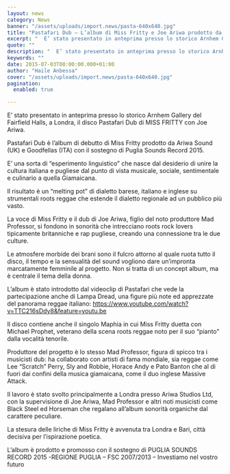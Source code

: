 ```yaml
---
layout: news
category: News
banner: "/assets/uploads/import.news/pasta-640x640.jpg"
title: "Pastafari Dub – L’album di Miss Fritty e Joe Ariwa prodotto da Mad Professor"
excerpt: "  E’ stato presentato in anteprima presso lo storico Arnhem Gallery del Fairfield Halls, a Londra, il disco Pastafari Dub di MISS FRITTY con Joe Ariwa. Pastafari Dub è l’album di debutto di Miss Fritty prodotto da Ariwa Sound (UK) e Goodfellas (ITA) con il sostegno di Puglia Sounds Record 2015. E’ una sorta di [&hellip"
quote: ""
description: "  E’ stato presentato in anteprima presso lo storico Arnhem Gallery del Fairfield Halls, a Londra, il disco Pastafari Dub di MISS FRITTY con Joe Ariwa. Pastafari Dub è l’album di debutto di Miss Fritty prodotto da Ariwa Sound (UK) e Goodfellas (ITA) con il sostegno di Puglia Sounds Record 2015. E’ una sorta di [&hellip"
keywords: ""
date: 2015-07-03T00:00:00.000+01:00
author: "Haile Anbessa"
cover: "/assets/uploads/import.news/pasta-640x640.jpg"
pagination:
  enabled: true

---
```


[](https://hotmc.com/wp-content/uploads/2015/07/pasta.jpg)

E’ stato presentato in anteprima presso lo storico Arnhem Gallery del Fairfield Halls, a Londra, il disco Pastafari Dub di MISS FRITTY con Joe Ariwa.

Pastafari Dub è l’album di debutto di Miss Fritty prodotto da Ariwa Sound (UK) e Goodfellas (ITA) con il sostegno di Puglia Sounds Record 2015.

E’ una sorta di “esperimento linguistico” che nasce dal desiderio di unire la cultura italiana e pugliese dal punto di vista musicale, sociale, sentimentale e culinario a quella Giamaicana. 

Il risultato è un “melting pot” di dialetto barese, italiano e inglese su strumentali roots reggae che estende il dialetto regionale ad un pubblico più vasto. 

La voce di Miss Fritty e il dub di Joe Ariwa, figlio del noto produttore Mad Professor, si fondono in sonorità che intrecciano roots rock lovers tipicamente britanniche e rap pugliese, creando una connessione tra le due culture.

Le atmosfere morbide dei brani sono il fulcro attorno al quale ruota tutto il disco, il tempo e la sensualità del sound vogliono dare un’impronta marcatamente femminile al progetto. Non si tratta di un concept album, ma è centrale il tema della donna.

L’album è stato introdotto dal videoclip di Pastafari che vede la partecipazione anche di Lampa Dread, una figure più note ed apprezzate del panorama reggae italiano: <https://www.youtube.com/watch?v=TTC216sDdy8&feature=youtu.be> 

Il disco contiene anche il singolo Maphia in cui Miss Fritty duetta con Michael Prophet, veterano della scena roots reggae noto per il suo “pianto” dalla vocalità tenorile.

Produttore del progetto è lo stesso Mad Professor, figura di spicco tra i musicisti dub: ha collaborato con artisti di fama mondiale, sia reggae come Lee “Scratch” Perry, Sly and Robbie, Horace Andy e Pato Banton che al di fuori dai confini della musica giamaicana, come il duo inglese Massive Attack.

Il lavoro è stato svolto principalmente a Londra presso Ariwa Studios Ltd, con la supervisione di Joe Ariwa, Mad Professor e altri noti musicisti come Black Steel ed Horseman che regalano all’album sonorità organiche dal carattere peculiare. 

La stesura delle liriche di Miss Fritty è avvenuta tra Londra e Bari, città decisiva per l’ispirazione poetica.

L’album è prodotto e promosso con il sostegno di PUGLIA SOUNDS RECORD 2015 -REGIONE PUGLIA – FSC 2007/2013 – Investiamo nel vostro futuro